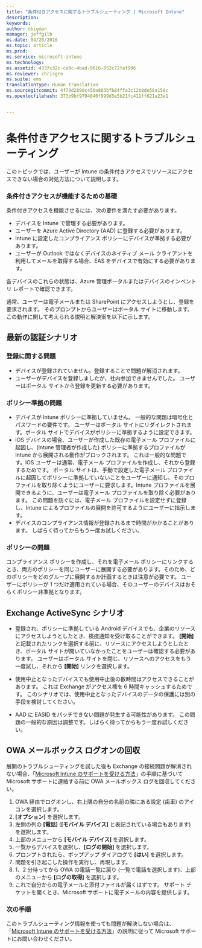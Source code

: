 ```yaml
---
title: "条件付きアクセスに関するトラブルシューティング | Microsoft Intune"
description: 
keywords: 
author: nbigman
manager: jeffgilb
ms.date: 04/28/2016
ms.topic: article
ms.prod: 
ms.service: microsoft-intune
ms.technology: 
ms.assetid: 433fc32c-ca9c-4bad-9616-852c72faf996
ms.reviewer: chrisgre
ms.suite: ems
translationtype: Human Translation
ms.sourcegitcommit: 4f79d2890c450a803bfb84ffa3c12b0de58a158c
ms.openlocfilehash: 373b9bf9794840f999d5e5b21fc411ff621a23e1


---
```


# 条件付きアクセスに関するトラブルシューティング

このトピックでは、ユーザーが Intune の条件付きアクセスでリソースにアクセスできない場合の対処方法について説明します。 

### 条件付きアクセスが機能するための基礎

条件付きアクセスを機能させるには、次の要件を満たす必要があります。

-   デバイスを Intune で管理する必要があります。
-   ユーザーを Azure Active Directory (AAD) に登録する必要があります。
-   Intune に設定したコンプライアンス ポリシーにデバイスが準拠する必要があります。 
-   ユーザーが Outlook ではなくデバイスのネイティブ メール クライアントを利用してメールを取得する場合、EAS をデバイスで有効にする必要があります。

各デバイスのこれらの状態は、Azure 管理ポータルまたはデバイスのインベントリ レポートで確認できます。





通常、ユーザーは電子メールまたは SharePoint にアクセスしようとし、登録を要求されます。 そのプロンプトからユーザーはポータル サイトに移動します。 この動作に関して考えられる説明と解決案を以下に示します。

## 最新の認証シナリオ

### 登録に関する問題

 -  デバイスが登録されていません。登録することで問題が解消されます。
 -  ユーザーがデバイスを登録しましたが、社内参加できませんでした。 ユーザーはポータル サイトから登録を更新する必要があります。 
 
### ポリシー準拠の問題

 -  デバイスが Intune ポリシーに準拠していません。 一般的な問題は暗号化とパスワードの要件です。 ユーザーはポータル サイトにリダイレクトされます。ポータル サイトでデバイスがポリシーに準拠するように設定できます。
 -  iOS デバイスの場合、ユーザーが作成した既存の電子メール プロファイルに起因し、(Intune 管理者が作成した) ポリシーに準拠するプロファイルが Intune から展開される動作がブロックされます。 これは一般的な問題です。iOS ユーザーは通常、電子メール プロファイルを作成し、それから登録するためです。 ポータル サイトは、手動で設定した電子メール プロファイルに起因してポリシーに準拠していないことをユーザーに通知し、そのプロファイルを取り除くようにユーザーに要求します。Intune プロファイルを展開できるように、ユーザーは電子メール プロファイルを取り除く必要があります。 この問題を防ぐには、電子メール プロファイルを設定せずに登録し、Intune によるプロファイルの展開を許可するようにユーザーに指示します。  
 -  デバイスのコンプライアンス情報が登録されるまで時間がかかることがあります。 しばらく待ってからもう一度お試しください。

### ポリシーの問題

コンプライアンス ポリシーを作成し、それを電子メール ポリシーにリンクするとき、両方のポリシーを同じユーザーに展開する必要があります。そのため、どのポリシーをどのグループに展開するか計画するときは注意が必要です。 ユーザーにポリシーが 1 つだけ適用されている場合、そのユーザーのデバイスはおそらくポリシー非準拠となります。


## Exchange ActiveSync シナリオ


- 登録され、ポリシーに準拠している Android デバイスでも、企業のリソースにアクセスしようとしたとき、検疫通知を受け取ることができます。 **[開始]** と記載されたリンクを選択する前に、リソースにアクセスしようとしたとき、ポータル サイトが開いていなかったことをユーザーは確認する必要があります。 ユーザーはポータル サイトを閉じ、リソースへのアクセスをもう一度試し、それから **[開始]** リンクを選択します。

- 使用中止となったデバイスでも使用中止後の数時間はアクセスできることがあります。 これは Exchange がアクセス権を 6 時間キャッシュするためです。 このシナリオでは、使用中止となったデバイスのデータの保護には別の手段を検討してください。
- AAD に EASID をパッチできない問題が発生する可能性があります。 この問題の一般的な原因は調整です。しばらく待ってからもう一度お試しください。 

## OWA メールボックス ログオンの回収

展開のトラブルシューティングを試した後も Exchange の接続問題が解消されない場合、「[Microsoft Intune のサポートを受ける方法](how-to-get-support-for-microsoft-intune.md)」の手順に基づいて Microsoft サポートに連絡する前に OWA メールボックス ログを回収してください。

1. OWA 経由でログオンし、右上隅の自分の名前の隣にある設定 (歯車) のアイコンを選択します。 
2. **[オプション]** を選択します。
3. 左側の列の **[電話]** (**[モバイル デバイス]** と表記されている場合もあります) を選択します。
4. 上部のメニューから **[モバイル デバイス]** を選択します。 
5. 一覧からデバイスを選択し、**[ログの開始]** を選択します。 
6. プロンプトされたら、ポップアップ ダイアログで **[はい]** を選択します。 
7. 問題を引き起こした操作を実行し、再現します。 
8. 1、2 分待ってから OWA の電話一覧に戻り (一覧で電話を選択します)、上部のメニューから **[ログの取得]** を選択します。 
9. これで自分からの電子メールと添付ファイルが届くはずです。 サポート チケットを開くとき、Microsoft サポートに電子メールの内容を提供します。


### 次の手順
このトラブルシューティング情報を使っても問題が解決しない場合は、「[Microsoft Intune のサポートを受ける方法](how-to-get-support-for-microsoft-intune.md)」の説明に従って Microsoft サポートにお問い合わせください。



<!--HONumber=Jun16_HO4-->


